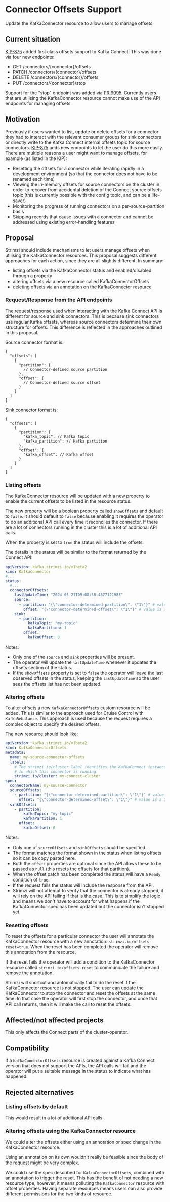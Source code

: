 # Connector Offsets Support

Update the KafkaConnector resource to allow users to manage offsets

## Current situation

[KIP-875][kip] added first class offsets support to Kafka Connect.
This was done via four new endpoints:
* GET /connectors/{connector}/offsets
* PATCH /connectors/{connector}/offsets
* DELETE /connectors/{connector}/offsets
* PUT /connectors/{connector}/stop

Support for the "stop" endpoint was added via [PR 9095](https://github.com/strimzi/strimzi-kafka-operator/pull/9095).
Currently users that are utilising the KafkaConnector resource cannot make use of the API endpoints for managing offsets.

## Motivation

Previously if users wanted to list, update or delete offsets for a connector they had to interact with the relevant consumer groups for sink connectors or directly write to the Kafka Connect internal offsets topic for source connectors.
[KIP-875][kip] adds new endpoints to let the user do this more easily.
There are multiple reasons a user might want to manage offsets, for example (as listed in the KIP):
* Resetting the offsets for a connector while iterating rapidly in a development environment (so that the connector does not have to be renamed each time)
* Viewing the in-memory offsets for source connectors on the cluster in order to recover from accidental deletion of the Connect source offsets topic (this is currently possible with the config topic, and can be a life-saver)
* Monitoring the progress of running connectors on a per-source-partition basis 
* Skipping records that cause issues with a connector and cannot be addressed using existing error-handling features

## Proposal

Strimzi should include mechanisms to let users manage offsets when utilising the KafkaConnector resources.
This proposal suggests different approaches for each action, since they are all slightly different.
In summary:
 - listing offsets via the KafkaConnector status and enabled/disabled through a property
 - altering offsets via a new resource called KafkaConnectorOffsets
 - deleting offsets via an annotation on the KafkaConnector resource

### Request/Response from the API endpoints

The request/response used when interacting with the Kafka Connect API is different for source and sink connectors.
This is because sink connectors use regular Kafka offsets, whereas source connectors determine their own structure for offsets.
This difference is reflected in the approaches outlined in this proposal.

Source connector format is:
```
{
  "offsets": [
    {
      "partition": {
        // Connector-defined source partition
      },
      "offset": {
        // Connector-defined source offset
      }
    }
  ]
}
```

Sink connector format is:
```
{
  "offsets": [
    {
      "partition": {
        "kafka_topic": // Kafka topic
        "kafka_partition": // Kafka partition
      },
      "offset": {
        "kafka_offset": // Kafka offset
      }
    }
  ]
}
```

### Listing offsets
The KafkaConnector resource will be updated with a new property to enable the current offsets to be listed in the resource status.

The new property will be a boolean property called `showOffsets` and default to `false`. It should default to `false` because enabling it requires the operator to do an additional API call every time it reconciles the connector.
If there are a lot of connectors running in the cluster this is a lot of additional API calls.

When the property is set to `true` the status will include the offsets.

The details in the status will be similar to the format returned by the Connect API:

```yaml
apiVersion: kafka.strimzi.io/v1beta2
kind: KafkaConnector
#...
status:
  #...
  connectorOffsets:
    lastUpdateTime: "2024-05-21T09:08:58.467712198Z"
    source:
      - partition: "{\"connector-determined-partition\": \"1\"}" # value is a String containing JSON as received from the API
        offset: "{\"connector-determined-offset\": \"1\"}" # value is a String containing JSON as received from the API
    sink:
      - partition:
          kafkaTopic: "my-topic"
          kafkaPartition: 1
        offset:
          kafkaOffset: 0
```

Notes:
* Only one of the `source` and `sink` properties will be present.
* The operator will update the `lastUpdateTime` whenever it updates the offsets section of the status.
* If the `showOffsets` property is set to `false` the operator will leave the last observed offsets in the status, keeping the `lastUpdateTime` so the user sees the offsets list has not been updated.

### Altering offsets
To alter offsets a new `KafkaConnectorOffsets` custom resource will be added.
This is similar to the approach used for Cruise Control with `KafkaRebalance`.
This approach is used because the request requires a complex object to specify the desired offsets.

The new resource should look like:

```yaml
apiVersion: kafka.strimzi.io/v1beta2
kind: KafkaConnectorOffsets
metadata:
  name: my-source-connector-offsets
  labels:
    # The strimzi.io/cluster label identifies the KafkaConnect instance
    # in which this connector is running
    strimzi.io/cluster: my-connect-cluster
spec:
  connectorName: my-source-connector
  sourceOffsets:
    - partition: "{\"connector-determined-partition\": \"1\"}" # value is a String containing JSON can be directly passed to the API
      offset: "{\"connector-determined-offset\": \"1\"}" # value is a String containing JSON can be directly passed to the API
  sinkOffsets:
    - partition:
        kafkaTopic: "my-topic"
        kafkaPartition: 1
      offset:
        kafkaOffset: 0
```

Notes:
* Only one of `sourceOffsets` and `sinkOffsets` should be specified.
* The format matches the format shown in the status when listing offsets so it can be copy pasted here.
* Both the `offset` properties are optional since the API allows these to be passed as `null` (this resets the offsets for that partition).
* When the offset patch has been completed the status will have a `Ready` condition of `true`.
* If the request fails the status will include the response from the API.
* Strimzi will not attempt to verify that the connector is already stopped, it will rely on the API failing if that is the case.
  This is to simplify the logic and means we don't have to account for what happens if the KafkaConnector spec has been updated but the connector isn't stopped yet.

### Resetting offsets

To reset the offsets for a particular connector the user will annotate the KafkaConnector resource with a new annotation: `strimzi.io/offsets-reset=true`.
When the reset has been completed the operator will remove this annotation from the resource.

If the reset fails the operator will add a condition to the KafkaConnector resource called `strimzi.io/offsets-reset` to communicate the failure and remove the annotation.

Strimzi will shortcut and automatically fail to do the reset if the KafkaConnector resource is not stopped.
The user can update the KafkaConnector to stop the connector and reset the offsets at the same time.
In that case the operator will first stop the connector, and once that API call returns, then it will make the call to reset the offsets.

## Affected/not affected projects

This only affects the Connect parts of the cluster-operator.

## Compatibility

If a `KafkaConnectorOffsets` resource is created against a Kafka Connect version that does not support the APIs, the API calls will fail and the operator will put a suitable message in the status to indicate what has happened.

## Rejected alternatives

### Listing offsets by default
This would result in a lot of additional API calls

### Altering offsets using the KafkaConnector resource
We could alter the offsets either using an annotation or spec change in the KafkaConnector resource.

Using an annotation on its own wouldn't really be feasible since the body of the request might be very complex.

We could use the spec described for `KafkaConnectorOffsets`, combined with an annotation to trigger the reset.
This has the benefit of not needing a new resource type, however, it means polluting the `KafkaConnector` resource with offset properties.
Having separate resources means users can also provide different permissions for the two kinds of resource.

[kip]: https://cwiki.apache.org/confluence/display/KAFKA/KIP-875%3A+First-class+offsets+support+in+Kafka+Connect
